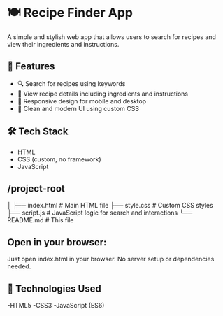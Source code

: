 
# 🍽️ Recipe Finder App

A simple and stylish web app that allows users to search for recipes and view their ingredients and instructions.

## 🚀 Features

- 🔍 Search for recipes using keywords
- 🧾 View recipe details including ingredients and instructions
- 📱 Responsive design for mobile and desktop
- 🎨 Clean and modern UI using custom CSS



## 🛠️ Tech Stack

- HTML
- CSS (custom, no framework)
- JavaScript

## /project-root

│
├── index.html # Main HTML file
├── style.css # Custom CSS styles
├── script.js # JavaScript logic for search and interactions
└── README.md # This file


 ## Open in your browser:
 
Just open index.html in your browser. No server setup or dependencies needed.

 ## 📌 Technologies Used
-HTML5
-CSS3
-JavaScript (ES6)


